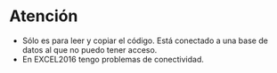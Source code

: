 # Atención

* Sólo es para leer y copiar el código. Está conectado a una base de datos al que no puedo tener acceso.
* En EXCEL2016 tengo problemas de conectividad.